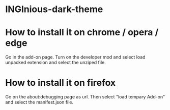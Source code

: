 # INGInious-dark-theme

# How to install it on chrome / opera / edge
Go in the add-on page. Turn on the developer mod and select load unpacked extension and select the unziped file.

# How to install it on firefox
Go on the about:debugging page as url. Then select "load tempary Add-on" and select the manifest.json file.
